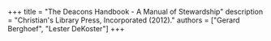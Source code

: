 +++
title = "The Deacons Handbook - A Manual of Stewardship"
description = "Christian's Library Press, Incorporated (2012)."
authors = ["Gerard Berghoef", "Lester DeKoster"]
+++
